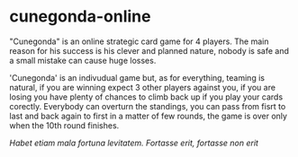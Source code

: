 # cunegonda-online
"Cunegonda" is an online strategic card game for 4 players. The main reason for his success is his clever and planned nature, nobody is safe and a small mistake can cause huge losses.

'Cunegonda' is an indivudual game but, as for everything, teaming is natural, if you are winning expect 3 other players against you, if you are losing you have plenty of chances to climb back up if you play your cards corectly. Everybody can overturn the standings, you can pass from fisrt to last and back again to first in a matter of few rounds, the game is over only when the 10th round finishes.

*Habet etiam mala fortuna levitatem. Fortasse erit, fortasse non erit*
